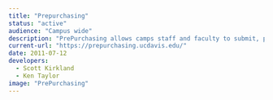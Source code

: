 ```yaml
---
title: "Prepurchasing"
status: "active"
audience: "Campus wide"
description: "PrePurchasing allows camps staff and faculty to submit, process, track and repot on any type of order request, including KFS, MyTravel, DPO/DRO/PR, and other campus services. Vert popular program that has processed hundreds of millions of dollars in orders to date."
current-url: "https://prepurchasing.ucdavis.edu/"
date: 2011-07-12
developers:
  - Scott Kirkland
  - Ken Taylor
image: "PrePurchasing"
---
```

